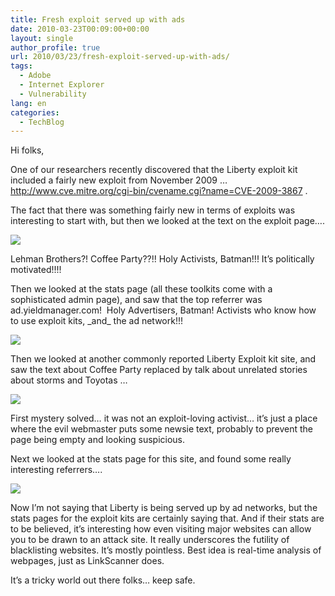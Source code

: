 ```yaml
---
title: Fresh exploit served up with ads
date: 2010-03-23T00:09:00+00:00
layout: single
author_profile: true
url: 2010/03/23/fresh-exploit-served-up-with-ads/
tags:
  - Adobe
  - Internet Explorer
  - Vulnerability
lang: en
categories: 
  - TechBlog
---
```

Hi folks,

One of our researchers recently discovered that the Liberty exploit kit included a fairly new exploit from November 2009 … <http://www.cve.mitre.org/cgi-bin/cvename.cgi?name=CVE-2009-3867> .

The fact that there was something fairly new in terms of exploits was interesting to start with, but then we looked at the text on the exploit page….

[![](http://2.bp.blogspot.com/_vaUVXcmC3OI/S6f-468g00I/AAAAAAAABYE/hbnoeK2918k/s400/6a00e5539a104188340120a94198d7970b-800wi.jpg)](http://2.bp.blogspot.com/_vaUVXcmC3OI/S6f-468g00I/AAAAAAAABYE/hbnoeK2918k/s1600-h/6a00e5539a104188340120a94198d7970b-800wi.jpg)

Lehman Brothers?! Coffee Party??!! Holy Activists, Batman!!! It’s politically motivated!!!!

Then we looked at the stats page (all these toolkits come with a sophisticated admin page), and saw that the top referrer was ad.yieldmanager.com!  Holy Advertisers, Batman! Activists who know how to use exploit kits, \_and\_ the ad network!!!

[![](http://3.bp.blogspot.com/_vaUVXcmC3OI/S6f-5AFX9VI/AAAAAAAABYI/ijc-RobBM-s/s400/6a00e5539a104188340120a9419a2f970b-800wi.jpg)](http://3.bp.blogspot.com/_vaUVXcmC3OI/S6f-5AFX9VI/AAAAAAAABYI/ijc-RobBM-s/s1600-h/6a00e5539a104188340120a9419a2f970b-800wi.jpg)

Then we looked at another commonly reported Liberty Exploit kit site, and saw the text about Coffee Party replaced by talk about unrelated stories about storms and Toyotas …

[![](http://3.bp.blogspot.com/_vaUVXcmC3OI/S6f-5SPPQ6I/AAAAAAAABYM/9iOLDVqG8o4/s400/6a00e5539a1041883401310fa88a5c970c-800wi.jpg)](http://3.bp.blogspot.com/_vaUVXcmC3OI/S6f-5SPPQ6I/AAAAAAAABYM/9iOLDVqG8o4/s1600-h/6a00e5539a1041883401310fa88a5c970c-800wi.jpg)

First mystery solved… it was not an exploit-loving activist… it’s just a place where the evil webmaster puts some newsie text, probably to prevent the page being empty and looking suspicious.

Next we looked at the stats page for this site, and found some really interesting referrers….

[![](http://3.bp.blogspot.com/_vaUVXcmC3OI/S6f-5SACRdI/AAAAAAAABYQ/-dMu68Eu69A/s400/6a00e5539a104188340120a9419ba7970b-800wi.jpg)](http://3.bp.blogspot.com/_vaUVXcmC3OI/S6f-5SACRdI/AAAAAAAABYQ/-dMu68Eu69A/s1600-h/6a00e5539a104188340120a9419ba7970b-800wi.jpg)

Now I’m not saying that Liberty is being served up by ad networks, but the stats pages for the exploit kits are certainly saying that. And if their stats are to be believed, it’s interesting how even visiting major websites can allow you to be drawn to an attack site. It really underscores the futility of blacklisting websites. It’s mostly pointless. Best idea is real-time analysis of webpages, just as LinkScanner does.

It’s a tricky world out there folks… keep safe.

